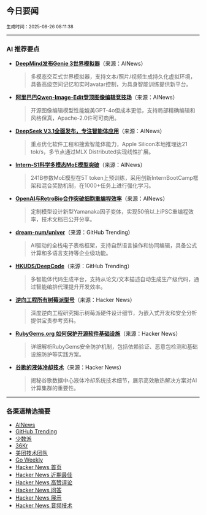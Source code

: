 ## 今日要闻

<sub> 生成时间：2025-08-26 08:11:38</sub>


---

### AI 推荐要点

- **[DeepMind发布Genie 3世界模拟器](https://twitter.com/demishassabis/status/1958696882105995312)**（来源：AINews）  
  > 多模态交互式世界模拟器，支持文本/照片/视频生成持久化虚拟环境，具备高级空间记忆和实时avatar控制，为具身智能训练提供新平台。

- **[阿里巴巴Qwen-Image-Edit登顶图像编辑竞技场](https://twitter.com/ArtificialAnlys/status/1958712568731902241)**（来源：AINews）  
  > 开源图像编辑模型性能媲美GPT-4o但成本更低，支持局部精确编辑和风格保真，Apache-2.0许可可商用。

- **[DeepSeek V3.1全面发布，专注智能体应用](https://twitter.com/basetenco/status/1958716181256577347)**（来源：AINews）  
  > 重点优化软件工程和搜索智能体能力，Apple Silicon本地推理达21 tok/s，多节点通过MLX Distributed实现线性扩展。

- **[Intern-S1科学多模态MoE模型突破](https://twitter.com/iScienceLuvr/status/1958894938248384542)**（来源：AINews）  
  > 241B参数MoE模型在5T token上预训练，采用创新InternBootCamp框架和混合奖励机制，在1000+任务上进行强化学习。

- **[OpenAI与RetroBio合作突破细胞重编程效率](https://twitter.com/BorisMPower/status/1958915868693602475)**（来源：AINews）  
  > 定制模型设计新型Yamanaka因子变体，实现50倍以上iPSC重编程效率，技术文档已公开分享。

- **[dream-num/univer](https://github.com/dream-num/univer)**（来源：GitHub Trending）  
  > AI驱动的全栈电子表格框架，支持自然语言操作和协同编辑，具备公式计算和多语言支持等企业级功能。

- **[HKUDS/DeepCode](https://github.com/HKUDS/DeepCode)**（来源：GitHub Trending）  
  > 多智能体代码生成平台，支持从论文/文本描述自动生成生产级代码，通过智能编排代理提升开发效率。

- **[逆向工程所有树莓派型号](https://news.ycombinator.com/item?id=45018509)**（来源：Hacker News）  
  > 深度逆向工程研究揭示树莓派硬件设计细节，为嵌入式开发和安全分析提供宝贵参考资料。

- **[RubyGems.org 如何保护开源软件基础设施](https://news.ycombinator.com/item?id=45016794)**（来源：Hacker News）  
  > 详细解析RubyGems安全防护机制，包括依赖验证、恶意包检测和基础设施防护等实践方案。

- **[谷歌的液体冷却技术](https://news.ycombinator.com/item?id=45016720)**（来源：Hacker News）  
  > 揭秘谷歌数据中心液体冷却系统技术细节，展示高效散热解决方案对AI计算集群的重要性。

---

### 各渠道精选摘要
- [AINews](./ai_news_summary_2025-08-26.md)
- [GitHub Trending](./github_trending_2025-08-26.md)
- [少数派](./shaoshupai_2025-08-26.md)
- [36Kr](./36kr_summary_2025-08-26.md)
- [美团技术团队](./meituan_2025-08-26.md)
- [Go Weekly](./go_weekly_2025-08-26.md)
- [Hacker News 首页](./hacker_news_frontpage_2025-08-26.md)
- [Hacker News 近期最佳](./hacker_news_best_2025-08-26.md)
- [Hacker News 高赞评论](./hacker_news_top_comments_2025-08-26.md)
- [Hacker News 问答](./hacker_news_ask_2025-08-26.md)
- [Hacker News 展示](./hacker_news_show_2025-08-26.md)
- [Hacker News 音频技术](./hacker_news_audio_tech_2025-08-26.md)